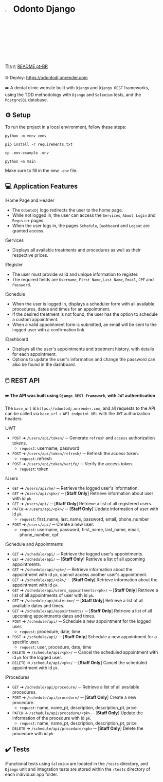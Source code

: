 # <img src="https://raw.githubusercontent.com/xbandrade/odonto-django/main/base_static/global/img/favicon.ico" width="4%">  Odonto Django

🗒️🇧🇷 [README pt-BR](https://github.com/xbandrade/odonto-django/blob/main/README-pt-BR.md)

🌐  Deploy: https://odontodj.onrender.com


➡️ A dental clinic website built with `Django` and `Django REST` frameworks, using the TDD methodology with `Django` and `Selenium` tests, and the `PostgreSQL` database.

## ⚙️ Setup 
To run the project in a local environment, follow these steps:

```python -m venv venv```

```pip install -r requirements.txt```

```cp .env-example .env```

```python -m main```

Make sure to fill in the new `.env` file.

## 💻 Application Features

❕Home Page and Header
- The `OdontoDj` logo redirects the user to the home page. 
- While not logged in, the user can access the `Services`, `About`, `Login` and `Register` pages.
- When the user logs in, the pages `Schedule`, `Dashboard` and `Logout` are granted access. 

❕Services
- Displays all available treatments and procedures as well as their respective prices. 

❕Register
- The user must provide valid and unique information to register.
- The required fields are `Username`, `First Name`, `Last Name`, `Email`, `CPF` and `Password`.

❕Schedule
- When the user is logged in, displays a scheduler form with all available procedures, dates and times for an appointment.
- If the desired treatment is not found, the user has the option to schedule a custom appointment.
- When a valid appointment form is submitted, an email will be sent to the logged user with a confirmation link.

❕Dashboard
- Displays all the user's appointments and treatment history, with details for each appointment.
- Options to update the user's information and change the password can also be found in the dashboard.

## 🖱️ REST API
#### ➡️ The API was built using `Django REST Framework`, with `JWT` authentication
The `base_url` is `https://odontodj.onrender.com`, and all requests to the API can be called via `base_url` + `API endpoint URL` with the `JWT` authorization headers.

❕JWT
- `POST` ➔ `/users/api/token/` ─ Generate `refresh` and `access` authorization tokens.
  - `request`: username, password
- `POST` ➔ `/users/api/token/refresh/` ─ Refresh the access token.
  - `request`: refresh
- `POST` ➔ `/users/api/token/verify/` ─ Verify the access token.
  - `request`: token

❕Users
- `GET` ➔ `/users/api/me/` ─ Retrieve the logged user's information.
- `GET` ➔ `/users/api/<pk>/` ─ [**Staff Only**] Retrieve information about user with id `pk`.
- `GET` ➔ `/users/api/` ─ [**Staff Only**] Retrieve a list of all registered users.
- `PATCH` ➔ `/users/api/<pk>/` ─ [**Staff Only**] Update information of user with id `pk`.
  - `request`: first_name, last_name, password, email, phone_number
- `POST` ➔ `/users/api/` ─ Create a new user.
  - `request`: username, password, first_name, last_name, email, phone_number, cpf
  
❕Schedule and Appointments
- `GET` ➔ `/schedule/api/` ─ Retrieve the logged user's appointments.
- `GET` ➔ `/schedule/api/` ─ [**Staff Only**] Retrieve a list of all upcoming appointments.
- `GET` ➔ `/schedule/api/<pk>/` ─ Retrieve information about the appointment with id `pk`, cannot access another user's appointment.
- `GET` ➔ `/schedule/api/<pk>/` ─ [**Staff Only**] Retrieve information about the appointment with id `pk`.
- `GET` ➔ `/schedule/api/users_appointments/<pk>/` ─ [**Staff Only**] Retrieve a list of all appointments of user with id `pk`.
- `GET` ➔ `/schedule/api/datetime/` ─ [**Staff Only**] Retrieve a list of all available dates and times.
- `GET` ➔ `/schedule/api/appointments/` ─ [**Staff Only**] Retrieve a list of all upcoming appointments dates and times.
- `POST` ➔ `/schedule/api/` ─ Schedule a new appointment for the logged user.
  - `request`: procedure, date, time
- `POST` ➔ `/schedule/api/` ─ [**Staff Only**] Schedule a new appointment for a specific user.
  - `request`: user, procedure, date, time
- `DELETE` ➔ `/schedule/api/<pk>/` ─ Cancel the scheduled appointment with id `pk` for the logged user.
- `DELETE` ➔ `/schedule/api/<pk>/` ─ [**Staff Only**] Cancel the scheduled appointment with id `pk`.


❕Procedures
- `GET` ➔ `/schedule/api/procedure/` ─ Retrieve a list of all available procedures.
- `POST` ➔ `/schedule/api/procedure/` ─ [**Staff Only**] Create a new procedure.
  - `request`: name, name_pt, description, description_pt, price
- `PATCH` ➔ `/schedule/api/procedure/<pk>` ─ [**Staff Only**] Update the information of the procedure with id `pk`.
  - `request`: name, name_pt, description, description_pt, price
- `DELETE` ➔ `/schedule/api/procedure/<pk>` ─ [**Staff Only**] Delete the procedure with id `pk`.


## ✔️ Tests
❕Functional tests using `Selenium` are located in the `/tests` directory, and `Django` unit and integration tests are stored within the `/tests` directory of each individual app folder.
